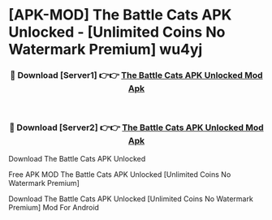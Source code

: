 # [APK-MOD] The Battle Cats APK Unlocked - [Unlimited Coins No Watermark Premium] wu4yj



<div align="center">
<h3>🔴 Download [Server1] 👉👉 <a href="https://momento.my/?title=The_Battle_Cats_APK_Unlocked">The Battle Cats APK Unlocked Mod Apk</a></h3><br>

<h3>🔴 Download [Server2] 👉👉 <a href="https://momento.my/?title=The_Battle_Cats_APK_Unlocked">The Battle Cats APK Unlocked Mod Apk</a></h3>
</div>



Download The Battle Cats APK Unlocked 

Free APK MOD The Battle Cats APK Unlocked [Unlimited Coins No Watermark Premium]

Download The Battle Cats APK Unlocked [Unlimited Coins No Watermark Premium] Mod For Android
